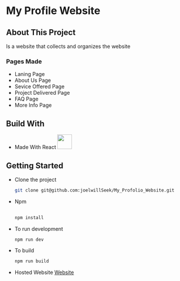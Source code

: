 <h1>My Profile Website</h1>

<h2>About This Project</h2>
<p>Is a website that collects and organizes the website</p>

<h3>Pages Made</h3>
<ul>
  <li>Laning Page</li>
  <li>About Us Page</li>
  <li>Sevice Offered Page</li>
  <li>Project Delivered Page</li>
  <li>FAQ Page</li>
  <li>More Info Page</li>
</ul>

<h2>Build With</h2>
<ul>
  <li>Made With React <img src="https://upload.wikimedia.org/wikipedia/commons/thumb/a/a7/React-icon.svg/2300px-React-icon.svg.png" width="40px" /></li>
</ul>

<h2>Getting Started</h2>
<ul>
  <li>
    <p>Clone the project</p>
    
```bash
git clone git@github.com:joelwillSeek/My_Profolio_Website.git
```
  </li>
  <li>
    <p>Npm</p>
    
```bash
    
npm install
```
    
  </li>
  <li>
    <p>To run development</p>
    
  ```bash
  npm run dev
  ```
  </li>
  <li>
    <p>To build</p>
    
   ```bash
   npm run build
   ```
  </li>
  <li>
    Hosted Website <a href="#">Website</a>
  </li>
</ul>


